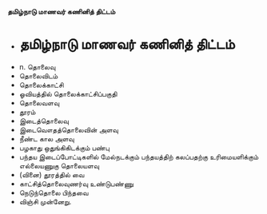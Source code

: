 **தமிழ்நாடு மாணவர் கணினித் திட்டம்**
- # தமிழ்நாடு மாணவர் கணினித் திட்டம்
- n. தொலைவு
- தொலைவிடம்
- தொலைக்காட்சி
- ஓவியத்தில் தொலைக்காட்சிப்பகுதி
- தொலைவளவு
- தூரம்
- இடைத்தொலைவு
- இடைவௌதத்தொலைவின் அளவு
- நீண்ட கால அளவு
- பழகாது ஒதுங்கிகிடக்கும் பண்பு
- பந்தய இடைப்போட்டிகளில் மேல்நடக்கும் பந்தயத்திற் கலப்பதற்கு உரிமையளிக்கும் எல்லையணுகு தொலையளவு
- (வினை) தூரத்தில் வை
- காட்சித்தொலைவுணர்வு உண்டுபண்ணு
- நெடுந்தொலை பிந்தவை
- விஞ்சி முன்னேறு.

